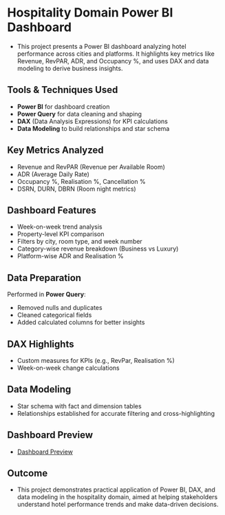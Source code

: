 # Hospitality Domain Power BI Dashboard
- This project presents a Power BI dashboard analyzing hotel performance across cities and platforms. It highlights key metrics like Revenue, RevPAR, ADR, and Occupancy %, and uses DAX and data modeling to derive   business insights.

## Tools & Techniques Used
- **Power BI** for dashboard creation
- **Power Query** for data cleaning and shaping
- **DAX** (Data Analysis Expressions) for KPI calculations
- **Data Modeling** to build relationships and star schema

## Key Metrics Analyzed
- Revenue and RevPAR (Revenue per Available Room)
- ADR (Average Daily Rate)
- Occupancy %, Realisation %, Cancellation %
- DSRN, DURN, DBRN (Room night metrics)

## Dashboard Features
- Week-on-week trend analysis
- Property-level KPI comparison
- Filters by city, room type, and week number
- Category-wise revenue breakdown (Business vs Luxury)
- Platform-wise ADR and Realisation %

## Data Preparation
Performed in **Power Query**:
- Removed nulls and duplicates
- Cleaned categorical fields
- Added calculated columns for better insights

## DAX Highlights
- Custom measures for KPIs (e.g., RevPar, Realisation %)
- Week-on-week change calculations
  
## Data Modeling
- Star schema with fact and dimension tables
- Relationships established for accurate filtering and cross-highlighting

## Dashboard Preview
- [Dashboard Preview](https://github.com/prachisaladiya/hospitality-insights/blob/main/Hospitality%20Insights.png)

## Outcome
- This project demonstrates practical application of Power BI, DAX, and data modeling in the hospitality domain, aimed at helping stakeholders understand hotel performance trends and make data-driven decisions.
